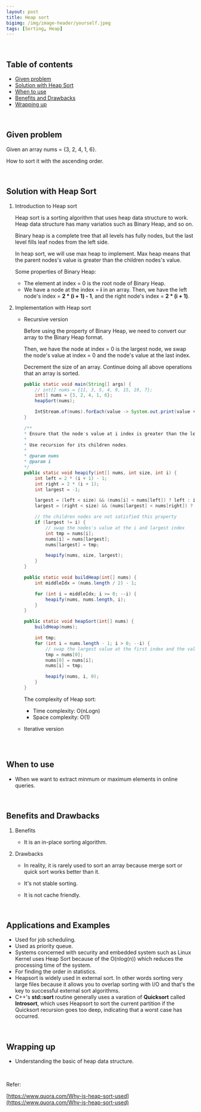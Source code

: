 ```yaml
---
layout: post
title: Heap sort
bigimg: /img/image-header/yourself.jpeg
tags: [Sorting, Heap]
---
```




<br>

## Table of contents
- [Given problem](#given-problem)
- [Solution with Heap Sort](#solution-with-heap-sort)
- [When to use](#when-to-use)
- [Benefits and Drawbacks](#benefits-and-drawbacks)
- [Wrapping up](#wrapping-up)


<br>

## Given problem

Given an array nums = {3, 2, 4, 1, 6}.

How to sort it with the ascending order.

<br>

## Solution with Heap Sort

1. Introduction to Heap sort

    Heap sort is a sorting algorithm that uses heap data structure to work. Heap data structure has many variatios such as Binary Heap, and so on.

    Binary heap is a complete tree that all levels has fully nodes, but the last level fills leaf nodes from the left side.

    In heap sort, we will use max heap to implement. Max heap means that the parent nodes's value is greater than the children nodes's value.

    Some properties of Binary Heap:
    - The element at index = 0 is the root node of Binary Heap.
    - We have a node at the index = **i** in an array. Then, we have the left node's index = **2 * (i + 1) - 1**, and the right node's index = **2 * (i + 1)**. 

2. Implementation with Heap sort

    - Recursive version

        Before using the property of Binary Heap, we need to convert our array to the Binary Heap format.
        
        Then, we have the node at index = 0 is the largest node, we swap the node's value at index = 0 and the node's value at the last index.

        Decrement the size of an array. Continue doing all above operations that an array is sorted.

        ```java
        public static void main(String[] args) {
            // int[] nums = {11, 3, 5, 4, 9, 15, 19, 7};
            int[] nums = {3, 2, 4, 1, 6};
            heapSort(nums);

            IntStream.of(nums).forEach(value -> System.out.print(value + ", "));
        }

        /**
        * Ensure that the node's value at i index is greater than the left node and right node's values.
        *
        * Use recursion for its children nodes.
        *
        * @param nums
        * @param i
        */
        public static void heapify(int[] nums, int size, int i) {
            int left = 2 * (i + 1) - 1;
            int right = 2 * (i + 1);
            int largest = -1;

            largest = (left < size) && (nums[i] < nums[left]) ? left : i;
            largest = (right < size) && (nums[largest] < nums[right]) ? right : largest;

            // the children nodes are not satisfied this property
            if (largest != i) {
                // swap the nodes's value at the i and largest index
                int tmp = nums[i];
                nums[i] = nums[largest];
                nums[largest] = tmp;

                heapify(nums, size, largest);
            }
        }

        public static void buildHeap(int[] nums) {
            int middleIdx = (nums.length / 2) - 1;

            for (int i = middleIdx; i >= 0; --i) {
                heapify(nums, nums.length, i);
            }
        }

        public static void heapSort(int[] nums) {
            buildHeap(nums);

            int tmp;
            for (int i = nums.length - 1; i > 0; --i) {
                // swap the largest value at the first index and the value of last index node
                tmp = nums[0];
                nums[0] = nums[i];
                nums[i] = tmp;

                heapify(nums, i, 0);
            }
        }
        ```

        The complexity of Heap sort:
        - Time complexity: O(nLogn)
        - Space complexity: O(1)

    - Iterative version

        ```java
        
        ```

<br>

## When to use

- When we want to extract minmum or maximum elements in online queries.

<br>

## Benefits and Drawbacks

1. Benefits

    - It is an in-place sorting algorithm.

2. Drawbacks

    - In reality, it is rarely used to sort an array because merge sort or quick sort works better than it.

    - It's not stable sorting.

    - It is not cache friendly.

<br>

## Applications and Examples

- Used for job scheduling.
- Used as priority queue.
- Systems concerned with security and embedded system such as Linux Kernel uses Heap Sort because of the O(nlog(n)) which reduces the processing time of the system.
- For finding the order in statistics.
- Heapsort is widely used in external sort. In other words sorting very large files because it allows you to overlap sorting with I/O and that's the key to successful external sort algorithms.
- C++'s **std::sort** routine generally uses a varation of **Quicksort** called **Introsort**, which uses Heapsort to sort the current partition if the Quicksort recursion goes too deep, indicating that a worst case has occurred.

<br>

## Wrapping up

- Understanding the basic of heap data structure.


<br>

Refer:

[https://www.quora.com/Why-is-heap-sort-used](https://www.quora.com/Why-is-heap-sort-used)